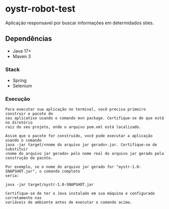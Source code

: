 # oystr-robot-test
Aplicação responsavel por buscar informações em determidados sties.    


## Dependências
 * Java 17+
 * Maven 3

### Stack
 * Spring
 * Selenium

### Execução
```
Para executar sua aplicação no terminal, você precisa primeiro construir o pacote do 
seu aplicativo usando o comando mvn package. Certifique-se de que está no diretório 
raiz do seu projeto, onde o arquivo pom.xml está localizado.

Assim que o pacote for construído, você pode executar a aplicação usando o comando 
java -jar target/<nome do arquivo jar gerado>.jar. Certifique-se de substituir 
<nome do arquivo jar gerado> pelo nome real do arquivo jar gerado pela construção do pacote.

Por exemplo, se o nome do arquivo jar gerado for "oystr-1.0-SNAPSHOT.jar", o comando completo 
seria:

java -jar target/oystr-1.0-SNAPSHOT.jar

Certifique-se de ter o Java instalado em sua máquina e configurado corretamente nas 
variáveis de ambiente antes de executar o comando acima.
```